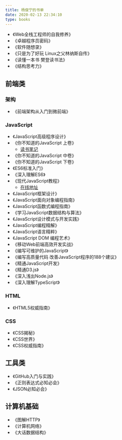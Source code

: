 ```yaml
---
title: 杨俊宁的书单
date: 2020-02-13 22:34:10
type: books
---
```


- 《Web全栈工程师的自我修养》
- 《卓越程序员密码》
- 《软件随想录》
- 《只是为了好玩 Linux之父林纳斯自传》
- 《读懂一本书 樊登读书法》
- 《结构思考力》

## 前端类

### 架构

- 《前端架构从入门到微前端》

### JavaScript

- 《JavaScript高级程序设计》
- 《你不知道的JavaScript 上卷》
  - [读书笔记](https://mubu.com/doc/13bnYs-Mq0r)
- 《你不知道的JavaScript 中卷》
- 《你不知道的JavaScript 下卷》
- 《ES6标准入门》
- 《深入理解ES6》
- 《现代JavaScript教程》
  - [在线地址](https://zh.javascript.info/)
- 《JavaScript框架设计》
- 《JavaScript面向对象编程指南》
- 《JavaScript函数式编程指南》
- 《学习JavaScript数据结构与算法》
- 《JavaScript设计模式与开发实践》
- 《JavaScript编程精解》
- 《JavaScript语言精粹》
- 《JavaScript DOM 编程艺术》
- 《移动Web前端高效开发实战》
- 《编写可维护的JavaScript》
- 《编写高质量代码 改善JavaScript程序的188个建议》
- 《精通JavaScript开发》
- 《精通D3.js》
- 《深入浅出Node.js》
- 《深入理解TypeScript》

### HTML

- 《HTML5权威指南》

### CSS

- 《CSS揭秘》
- 《CSS世界》
- 《CSS权威指南》

## 工具类

- 《GitHub入门与实践》
- 《正则表达式必知必会》
- 《JSON必知必会》

## 计算机基础

- 《图解HTTP》
- 《计算机网络》
- 《大话数据结构》
